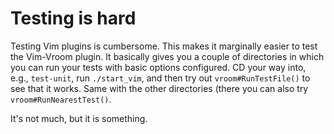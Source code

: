 # Testing is hard

Testing Vim plugins is cumbersome.  This makes it marginally easier to 
test the Vim-Vroom plugin.  It basically gives you a couple of 
directories in which you can run your tests with basic options 
configured.  CD your way into, e.g., `test-unit`, run `./start_vim`, and 
then try out `vroom#RunTestFile()` to see that it works.  Same with the 
other directories (there you can also try `vroom#RunNearestTest()`.

It's not much, but it is something.
